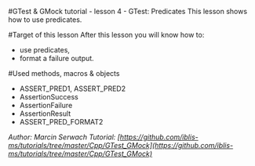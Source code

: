#GTest & GMock tutorial - lesson 4 - GTest: Predicates
This lesson shows how to use predicates.

#Target of this lesson
After this lesson you will know how to:
- use predicates,
- format a failure output.

#Used methods, macros & objects
- ASSERT_PRED1, ASSERT_PRED2
- AssertionSuccess
- AssertionFailure
- AssertionResult
- ASSERT_PRED_FORMAT2


*Author: Marcin Serwach*
*Tutorial: [https://github.com/iblis-ms/tutorials/tree/master/Cpp/GTest_GMock](https://github.com/iblis-ms/tutorials/tree/master/Cpp/GTest_GMock)*
